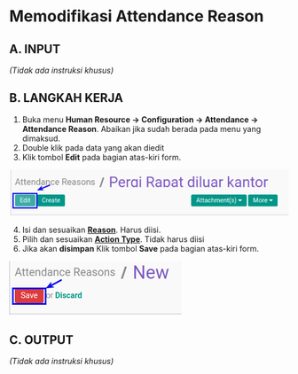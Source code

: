 # Memodifikasi Attendance Reason

## A. INPUT

*(Tidak ada instruksi khusus)*

## B. LANGKAH KERJA

1. Buka menu **Human Resource -> Configuration -> Attendance -> Attendance Reason**. Abaikan jika sudah berada pada menu yang dimaksud.
2. Double klik pada data yang akan diedit
3. Klik tombol **Edit** pada bagian atas-kiri form.

![](../../img/attendance-reason/tombol-edit.png)

4. Isi dan sesuaikan **[Reason](./penjelasan.md#field-name)**. Harus diisi.
5. Pilih dan sesuaikan **[Action Type](./penjelasan.md#field-action)**. Tidak harus diisi
6. Jika akan **disimpan** Klik tombol **Save** pada bagian atas-kiri form.

![](../../img/attendance-reason/tombol-save.png)

## C. OUTPUT

*(Tidak ada instruksi khusus)*
